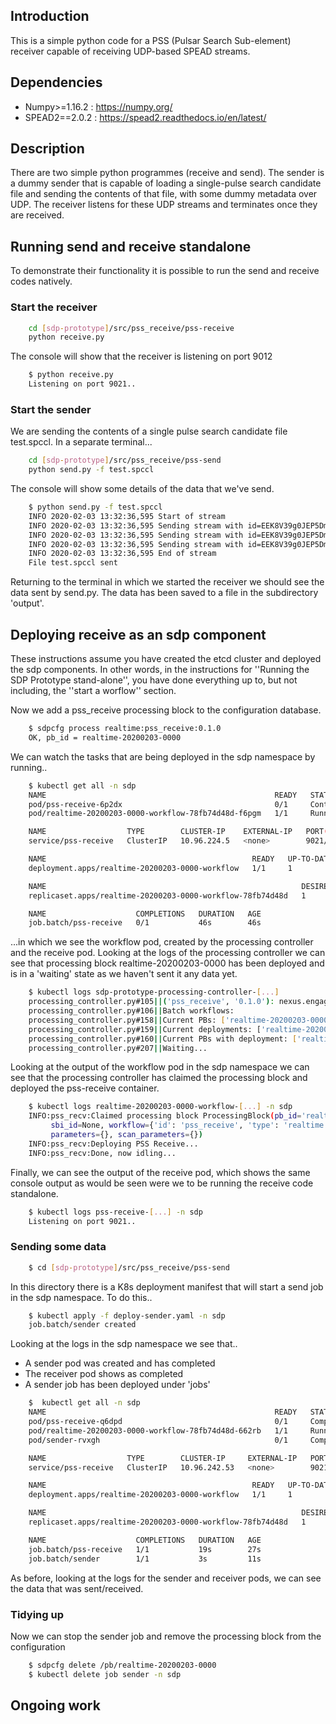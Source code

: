 ## Introduction

This is a simple python code for a PSS (Pulsar Search Sub-element) receiver capable of receiving UDP-based
SPEAD streams.

## Dependencies

- Numpy>=1.16.2 : https://numpy.org/
- SPEAD2==2.0.2 : https://spead2.readthedocs.io/en/latest/

## Description

There are two simple python programmes (receive and send). The sender is a dummy sender that is capable of loading
a single-pulse search candidate file and sending the contents of that file, with some dummy metadata over UDP.
The receiver listens for these UDP streams and terminates once they are received.

## Running send and receive standalone

To demonstrate their functionality it is possible to run the send and receive codes natively.

### Start the receiver

```bash
    cd [sdp-prototype]/src/pss_receive/pss-receive
    python receive.py
```

The console will show that the receiver is listening on port 9012

```bash
    $ python receive.py
    Listening on port 9021..
```

### Start the sender

We are sending the contents of a single pulse search candidate file test.spccl. In a separate terminal...

```bash
    cd [sdp-prototype]/src/pss_receive/pss-send
    python send.py -f test.spccl
```

The console will show some details of the data that we've send.

```bash
    $ python send.py -f test.spccl
    INFO 2020-02-03 13:32:36,595 Start of stream
    INFO 2020-02-03 13:32:36,595 Sending stream with id=EEK8V39g0JEP5Dmh, name=test.spccl
    INFO 2020-02-03 13:32:36,595 Sending stream with id=EEK8V39g0JEP5Dmh, nbytes=5421
    INFO 2020-02-03 13:32:36,595 Sending stream with id=EEK8V39g0JEP5Dmh, nlines=34
    INFO 2020-02-03 13:32:36,595 End of stream
    File test.spccl sent
```

Returning to the terminal in which we started the receiver we should see the data sent by send.py. The data has been
saved to a file in the subdirectory 'output'.

## Deploying receive as an sdp component

These instructions assume you have created the etcd cluster and deployed the sdp components. In other words, in the instructions
for ''Running the SDP Prototype stand-alone'', you have done everything up to, but not including, the ''start a worflow'' section.

Now we add a pss\_receive processing block to the configuration database.

```bash
    $ sdpcfg process realtime:pss_receive:0.1.0
    OK, pb_id = realtime-20200203-0000
```

We can watch the tasks that are being deployed in the sdp namespace by running..

```bash
    $ kubectl get all -n sdp
    NAME                                                   READY   STATUS              RESTARTS   AGE
    pod/pss-receive-6p2dx                                  0/1     ContainerCreating   0          45s
    pod/realtime-20200203-0000-workflow-78fb74d48d-f6pgm   1/1     Running             0          56s

    NAME                  TYPE        CLUSTER-IP    EXTERNAL-IP   PORT(S)    AGE
    service/pss-receive   ClusterIP   10.96.224.5   <none>        9021/UDP   45s

    NAME                                              READY   UP-TO-DATE   AVAILABLE   AGE
    deployment.apps/realtime-20200203-0000-workflow   1/1     1            1           56s

    NAME                                                         DESIRED   CURRENT   READY   AGE
    replicaset.apps/realtime-20200203-0000-workflow-78fb74d48d   1         1         1       57s

    NAME                    COMPLETIONS   DURATION   AGE
    job.batch/pss-receive   0/1           46s        46s
```

...in which we see the workflow pod, created by the processing controller and the receive pod. Looking at the logs of the
processing controller we can see that processing block realtime-20200203-0000 has been deployed and is in a 'waiting' state
as we haven't sent it any data yet.

```bash
    $ kubectl logs sdp-prototype-processing-controller-[...]
    processing_controller.py#105||('pss_receive', '0.1.0'): nexus.engageska-portugal.pt/sdp-prototype/workflow-pss-receive:0.1.0
    processing_controller.py#106||Batch workflows:
    processing_controller.py#158||Current PBs: ['realtime-20200203-0000']
    processing_controller.py#159||Current deployments: ['realtime-20200203-0000-pss-receive', 'realtime-20200203-0000-workflow']
    processing_controller.py#160||Current PBs with deployment: ['realtime-20200203-0000']
    processing_controller.py#207||Waiting...
```

Looking at the output of the workflow pod in the sdp namespace we can see that the processing controller has claimed the processing
block and deployed the pss-receive container.

```bash
    $ kubectl logs realtime-20200203-0000-workflow-[...] -n sdp
    INFO:pss_recv:Claimed processing block ProcessingBlock(pb_id='realtime-20200203-0000',
         sbi_id=None, workflow={'id': 'pss_receive', 'type': 'realtime', 'version': '0.1.0'},
         parameters={}, scan_parameters={})
    INFO:pss_recv:Deploying PSS Receive...
    INFO:pss_recv:Done, now idling...
```

Finally, we can see the output of the receive pod, which shows the same console output as would be seen
were we to be running the receive code standalone.

```bash
    $ kubectl logs pss-receive-[...] -n sdp
    Listening on port 9021..
```

### Sending some data

```bash
    $ cd [sdp-prototype]/src/pss_receive/pss-send
```

In this directory there is a K8s deployment manifest that will start a send job in the sdp namespace. To do this..

```bash
    $ kubectl apply -f deploy-sender.yaml -n sdp
    job.batch/sender created
```

Looking at the logs in the sdp namespace we see that..

- A sender pod was created and has completed
- The receiver pod shows as completed
- A sender job has been deployed under 'jobs'

```bash
    $  kubectl get all -n sdp
    NAME                                                   READY   STATUS      RESTARTS   AGE
    pod/pss-receive-q6dpd                                  0/1     Completed   0          27s
    pod/realtime-20200203-0000-workflow-78fb74d48d-662rb   1/1     Running     0          33s
    pod/sender-rvxgh                                       0/1     Completed   0          11s

    NAME                  TYPE        CLUSTER-IP     EXTERNAL-IP   PORT(S)    AGE
    service/pss-receive   ClusterIP   10.96.242.53   <none>        9021/UDP   27s

    NAME                                              READY   UP-TO-DATE   AVAILABLE   AGE
    deployment.apps/realtime-20200203-0000-workflow   1/1     1            1           33s

    NAME                                                         DESIRED   CURRENT   READY   AGE
    replicaset.apps/realtime-20200203-0000-workflow-78fb74d48d   1         1         1       33s

    NAME                    COMPLETIONS   DURATION   AGE
    job.batch/pss-receive   1/1           19s        27s
    job.batch/sender        1/1           3s         11s
```

As before, looking at the logs for the sender and receiver pods, we can see the data that was sent/received.

### Tidying up

Now we can stop the sender job and remove the processing block from the configuration

```bash
    $ sdpcfg delete /pb/realtime-20200203-0000
    $ kubectl delete job sender -n sdp
```

## Ongoing work

